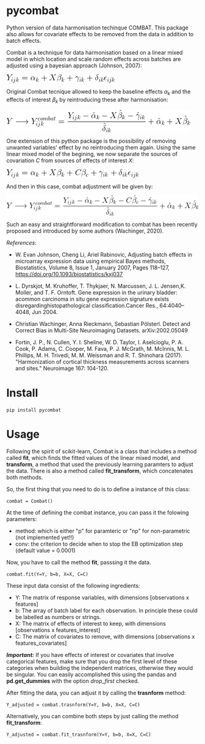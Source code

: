 # pycombat

Python version of data harmonisation techinque COMBAT. This package also allows for covariate effects to be removed from the data in addition to batch effects.

Combat is a technique for data harmonisation based on a linear mixed model in which location and scale random effects across batches are adjusted using a bayesian approach (Johnson, 2007):

<img src="images/eq1.png" align="center"/>

Original Combat tecnique allowed to keep the baseline effects $\alpha_k$ and the effects of interest $\beta_k$ by reintroducing these after harmonisation:

<img src="images/eq2.png" align="center"/>

One extension of this python package is the possibility of removing unwanted variables' effect by no reintroducing them again. Using the same linear mixed model of the begining, we now separate the sources of covariation $C$ from sources of effects of interest $X$:

<img src="images/eq3.png" align="center"/>

And then in this case, combat adjustment will be given by:

<img src="images/eq4.png" align="center"/>

Such an easy and straightforward modification to combat has been recently proposed and introduced by some authors (Wachinger, 2020).

*References*:

- W. Evan Johnson, Cheng Li, Ariel Rabinovic, Adjusting batch effects in microarray expression data using empirical Bayes methods, Biostatistics, Volume 8, Issue 1, January 2007, Pages 118–127, https://doi.org/10.1093/biostatistics/kxj037

- L. Dyrskjot, M. Kruhoffer, T. Thykjaer, N. Marcussen, J. L. Jensen,K. Moller, and T. F. Orntoft. Gene expression in the urinary bladder: acommon carcinoma in situ gene expression signature exists disregardinghistopathological classification.Cancer Res., 64:4040–4048, Jun 2004.

- Christian Wachinger, Anna Rieckmann, Sebastian Pölsterl. Detect and Correct Bias in Multi-Site Neuroimaging Datasets. arXiv:2002.05049

- Fortin, J. P., N. Cullen, Y. I. Sheline, W. D. Taylor, I. Aselcioglu, P. A. Cook, P. Adams, C. Cooper, M. Fava, P. J. McGrath, M. McInnis, M. L. Phillips, M. H. Trivedi, M. M. Weissman and R. T. Shinohara (2017). "Harmonization of cortical thickness measurements across scanners and sites." Neuroimage 167: 104-120.

# Install

    pip install pycombat

# Usage

Following the spirit of scikit-learn, Combat is a class that includes a method called **fit**, which finds the fitted values of the linear mixed model, and **transform**, a method that used the previously learning paramters to adjust the data. There is also a method called **fit_transform**, which concatenates both methods.

So, the first thing that you need to do is to define a instance of this class:

    combat = Combat()

At the time of defining the combat instance, you can pass it the folowing parameters:

  - method: which is either "p" for paramteric or "np" for non-parametric (not implemented yet!!)
  - conv: the criterion to decide when to stop the EB optimization step (default value = 0.0001)

Now, you have to call the method **fit**, passsing it the data.

    combat.fit(Y=Y, b=b, X=X, C=C)

 These input data consist of the following ingredients:

  - Y: The matrix of response variables, with dimensions [observations x features]
  - b: The array of batch label for each observation. In principle these could be labelled as numbers or strings.
  - X: The matrix of effects of interest to keep, with dimensions [observations x features_interest]
  - C: The matrix of covariates to remove, with dimensions [observations x features_covariates]

***Important:***  If you have effects of interest or covariates that involve categorical features, make sure that you drop the first level of these categories when building the independent matrices, otherwise they would be singular. You can easily accomplished this using the pandas and **pd.get_dummies** with the option *drop_first* checked.

After fitting the data, you can adjust it by calling the **trasnform** method:

    Y_adjusted = combat.trasnform(Y=Y, b=b, X=X, C=C)

Alternatively, you can combine both steps by just calling the method **fit_transform**:

    Y_adjusted = combat.fit_trasnform(Y=Y, b=b, X=X, C=C)
